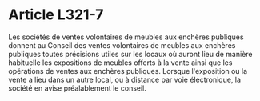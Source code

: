# Article L321-7

Les sociétés de ventes volontaires de meubles aux enchères publiques donnent au Conseil des ventes volontaires de meubles aux enchères publiques toutes précisions utiles sur les locaux où auront lieu de manière habituelle les expositions de meubles offerts à la vente ainsi que les opérations de ventes aux enchères publiques. Lorsque l'exposition ou la vente a lieu dans un autre local, ou à distance par voie électronique, la société en avise préalablement le conseil.